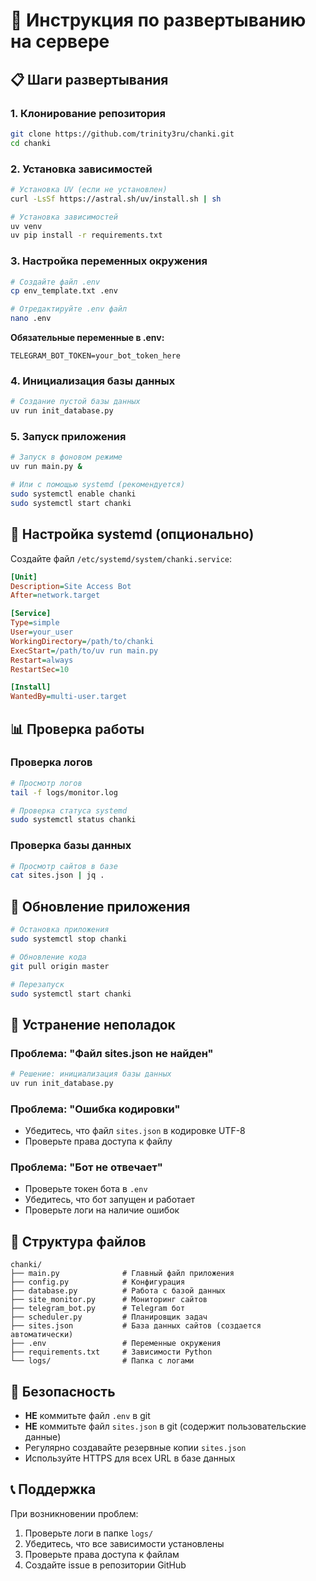 # 🚀 Инструкция по развертыванию на сервере

## 📋 Шаги развертывания

### 1. Клонирование репозитория
```bash
git clone https://github.com/trinity3ru/chanki.git
cd chanki
```

### 2. Установка зависимостей
```bash
# Установка UV (если не установлен)
curl -LsSf https://astral.sh/uv/install.sh | sh

# Установка зависимостей
uv venv
uv pip install -r requirements.txt
```

### 3. Настройка переменных окружения
```bash
# Создайте файл .env
cp env_template.txt .env

# Отредактируйте .env файл
nano .env
```

**Обязательные переменные в .env:**
```env
TELEGRAM_BOT_TOKEN=your_bot_token_here
```

### 4. Инициализация базы данных
```bash
# Создание пустой базы данных
uv run init_database.py
```

### 5. Запуск приложения
```bash
# Запуск в фоновом режиме
uv run main.py &

# Или с помощью systemd (рекомендуется)
sudo systemctl enable chanki
sudo systemctl start chanki
```

## 🔧 Настройка systemd (опционально)

Создайте файл `/etc/systemd/system/chanki.service`:

```ini
[Unit]
Description=Site Access Bot
After=network.target

[Service]
Type=simple
User=your_user
WorkingDirectory=/path/to/chanki
ExecStart=/path/to/uv run main.py
Restart=always
RestartSec=10

[Install]
WantedBy=multi-user.target
```

## 📊 Проверка работы

### Проверка логов
```bash
# Просмотр логов
tail -f logs/monitor.log

# Проверка статуса systemd
sudo systemctl status chanki
```

### Проверка базы данных
```bash
# Просмотр сайтов в базе
cat sites.json | jq .
```

## 🔄 Обновление приложения

```bash
# Остановка приложения
sudo systemctl stop chanki

# Обновление кода
git pull origin master

# Перезапуск
sudo systemctl start chanki
```

## 🚨 Устранение неполадок

### Проблема: "Файл sites.json не найден"
```bash
# Решение: инициализация базы данных
uv run init_database.py
```

### Проблема: "Ошибка кодировки"
- Убедитесь, что файл `sites.json` в кодировке UTF-8
- Проверьте права доступа к файлу

### Проблема: "Бот не отвечает"
- Проверьте токен бота в `.env`
- Убедитесь, что бот запущен и работает
- Проверьте логи на наличие ошибок

## 📁 Структура файлов

```
chanki/
├── main.py              # Главный файл приложения
├── config.py            # Конфигурация
├── database.py          # Работа с базой данных
├── site_monitor.py      # Мониторинг сайтов
├── telegram_bot.py      # Telegram бот
├── scheduler.py         # Планировщик задач
├── sites.json           # База данных сайтов (создается автоматически)
├── .env                 # Переменные окружения
├── requirements.txt     # Зависимости Python
└── logs/                # Папка с логами
```

## 🔐 Безопасность

- **НЕ** коммитьте файл `.env` в git
- **НЕ** коммитьте файл `sites.json` в git (содержит пользовательские данные)
- Регулярно создавайте резервные копии `sites.json`
- Используйте HTTPS для всех URL в базе данных

## 📞 Поддержка

При возникновении проблем:
1. Проверьте логи в папке `logs/`
2. Убедитесь, что все зависимости установлены
3. Проверьте права доступа к файлам
4. Создайте issue в репозитории GitHub
